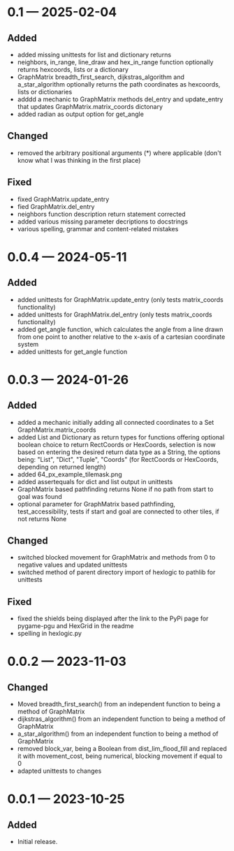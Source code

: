 <!-- id='changelog-0.1'-->
# 0.1 — 2025-02-04

## Added

- added missing unittests for list and dictionary returns
- neighbors, in_range, line_draw and hex_in_range function optionally returns hexcoords, lists or a dictionary
- GraphMatrix breadth_first_search, dijkstras_algorithm and a_star_algorithm optionally returns the path coordinates as hexcoords, lists or dictionaries
- adddd a mechanic to GraphMatrix methods del_entry and update_entry that updates GraphMatrix.matrix_coords dictonary
- added radian as output option for get_angle 

## Changed

- removed the arbitrary positional arguments (*) where applicable (don't know what I was thinking in the first place)

## Fixed

- fixed GraphMatrix.update_entry
- fied GraphMatrix.del_entry
- neighbors function description return statement corrected
- added various missing parameter decriptions to docstrings
- various spelling, grammar and content-related mistakes

<!-- id='changelog-0.0.4'-->
# 0.0.4 — 2024-05-11

## Added

- added unittests for GraphMatrix.update_entry (only tests matrix_coords functionality)
- added unittests for GraphMatrix.del_entry (only tests matrix_coords functionality)
- added get_angle function, which calculates the angle from a line drawn from one point to another relative to the x-axis of a cartesian coordinate system
- added unittests for get_angle function

<!-- id='changelog-0.0.3'-->
# 0.0.3 — 2024-01-26

## Added

- added a mechanic initially adding all connected coordinates to a Set GraphMatrix.matrix_coords
- added List and Dictionary as return types for functions offering optional boolean choice to return RectCoords or HexCoords, selection is now based on entering the desired return data type as a String, the options being: "List", "Dict", "Tuple", "Coords" (for RectCoords or HexCoords, depending on returned length)
- added 64_px_example_tilemask.png
- added assertequals for dict and list output in unittests
- GraphMatrix based pathfinding returns None if no path from start to goal was found
- optional parameter for GraphMatrix based pathfinding, test_accessibility, tests if start and goal are connected to other tiles, if not returns None

## Changed

- switched blocked movement for GraphMatrix and methods from 0 to negative values and updated unittests
- switched method of parent directory import of hexlogic to pathlib for unittests

## Fixed

- fixed the shields being displayed after the link to the PyPi page for pygame-pgu and HexGrid in the readme
- spelling in hexlogic.py

<!-- id='changelog-0.0.2'-->
# 0.0.2 — 2023-11-03

## Changed

- Moved breadth_first_search() from an independent function to being a method of GraphMatrix
- dijkstras_algorithm() from an independent function to being a method of GraphMatrix
- a_star_algorithm() from an independent function to being a method of GraphMatrix
- removed block_var, being a Boolean from dist_lim_flood_fill and replaced it with movement_cost, being numerical, blocking movement if equal to 0
- adapted unittests to changes


<!-- id='changelog-0.0.1'-->
# 0.0.1 — 2023-10-25

## Added

- Initial release.



